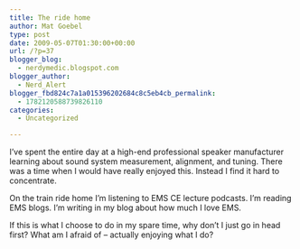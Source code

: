 ```yaml
---
title: The ride home
author: Mat Goebel
type: post
date: 2009-05-07T01:30:00+00:00
url: /?p=37
blogger_blog:
  - nerdymedic.blogspot.com
blogger_author:
  - Nerd_Alert
blogger_fbd824c7a1a015396202684c8c5eb4cb_permalink:
  - 1782120588739826110
categories:
  - Uncategorized

---
```

I&#8217;ve spent the entire day at a high-end professional speaker manufacturer learning about sound system measurement, alignment, and tuning. There was a time when I would have really enjoyed this. Instead I find it hard to concentrate.

On the train ride home I&#8217;m listening to EMS CE lecture podcasts. I&#8217;m reading EMS blogs. I&#8217;m writing in my blog about how much I love EMS.

If this is what I choose to do in my spare time, why don&#8217;t I just go in head first? What am I afraid of &#8211; actually enjoying what I do?

<div class="blogger-post-footer">
  <img alt="" width="1" height="1" />
</div>

 [1]: http://en.wikipedia.org/wiki/Claddagh_ring